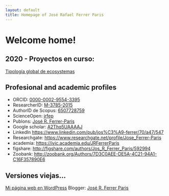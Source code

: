 ```yaml
---
layout: default
title: Homepage of José Rafael Ferrer Paris
---
```


# Welcome home!

## 2020 - Proyectos en curso:
[Tipología global de ecosystemas](https://jrfep.github.io/Ecosystem-profiles-comments/)


## Profesional and academic profiles
* ORCID: [0000-0002-9554-3395](http://orcid.org/0000-0002-9554-3395)
* ResearcherID: [M-3785-2015](http://www.researcherid.com/rid/M-3785-2015)
* AuthorID de Scopus: [6507728759](http://www.scopus.com/authid/detail.uri?authorId=6507728759)
* ScienceOpen: [jrfep](https://www.scienceopen.com/user/jrfep)
* Publons: [José R. Ferrer-Paris](￼https://publons.com/researcher/989272/jose-r-ferrer-paris/)
* Google scholar: [A2Thq5UAAAAJ](http://scholar.google.es/citations?user=A2Thq5UAAAAJ&hl=en)
* LinkedIn https://www.linkedin.com/pub/jos%C3%A9-ferrer/70/a47/547
* Researchgate: https://www.researchgate.net/profile/Jose_Ferrer-Paris
* academia: https://ivic.academia.edu/JRFerrerParis
* figshare: http://figshare.com/authors/Jos_R_Ferrer_Paris/592994
* Zoobank: http://zoobank.org/Authors/7D3C0AEE-DE5A-4C21-94A1-C16F357890E6

## Versiones viejas...
[Mi página web en WordPress](http://jrferrerparis.info/)
Blogger: [José R. Ferrer Paris](￼https://www.blogger.com/profile/10848423852723434095)

